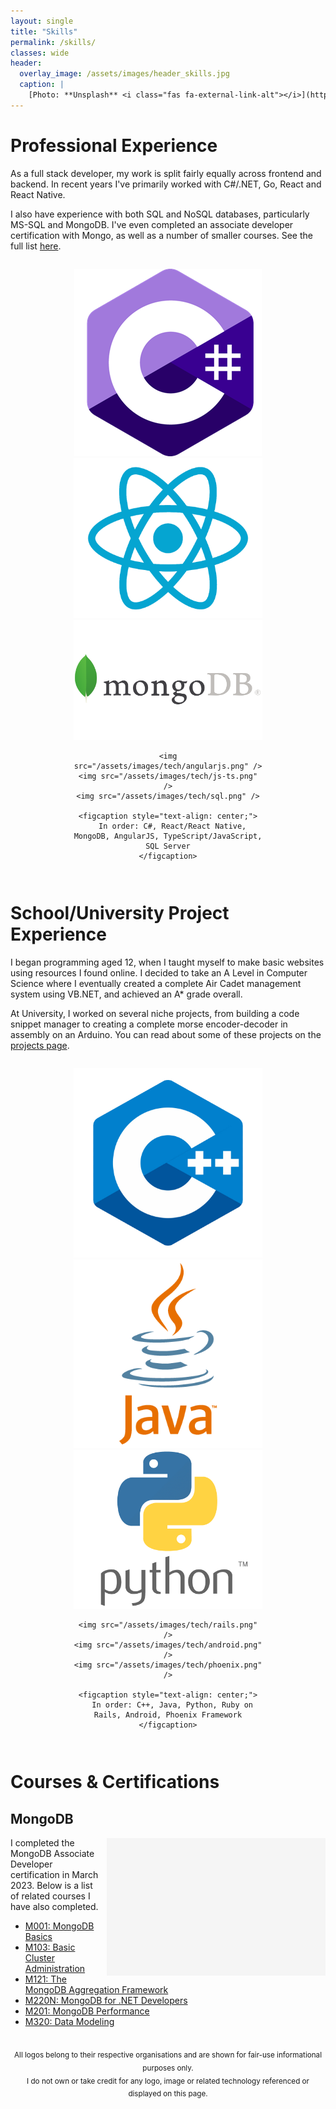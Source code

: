 ```yaml
---
layout: single
title: "Skills"
permalink: /skills/
classes: wide
header:
  overlay_image: /assets/images/header_skills.jpg
  caption: |
    [Photo: **Unsplash** <i class="fas fa-external-link-alt"></i>](https://unsplash.com/photos/DnUIfLUREwc)
---
```


<style>
.page {
  margin: auto;
  float: right;
}
.center {
  text-align: center;
}
.badge-container {
  width: 350px;
  height: 220px;
  float: right;
  margin-left: 10px;
}
#badge-bg {
  background-color: whitesmoke;
  position: absolute;
  width: 350px;
  height: 220px;
  border-radius: 10;
  margin-top: 1px;
  z-index: -1;
}
</style>

# Professional Experience

As a full stack developer, my work is split fairly equally across frontend
and backend. In recent years I've primarily worked with C#/.NET, Go, React and
React Native.

I also have experience with both SQL and NoSQL databases, particularly MS-SQL
and MongoDB. I've even completed an associate developer certification with
Mongo, as well as a number of smaller courses. See the full list
[here](#courses--certifications).

<div class="center">
  <figure class="third" style="display: inline-block; width: 60%;">
    <img src="/assets/images/tech/c-sharp.png" />
    <img src="/assets/images/tech/react.png" />
    <img src="/assets/images/tech/mongodb.png" />

    <img src="/assets/images/tech/angularjs.png" />
    <img src="/assets/images/tech/js-ts.png" />
    <img src="/assets/images/tech/sql.png" />

    <figcaption style="text-align: center;">
      In order: C#, React/React Native, MongoDB, AngularJS, TypeScript/JavaScript, SQL Server
    </figcaption>
  </figure>
</div>

# School/University Project Experience

I began programming aged 12, when I taught myself to make basic websites using
resources I found online. I decided to take an A Level in Computer Science where
I eventually created a complete Air Cadet management system using VB.NET, and
achieved an A* grade overall.

At University, I worked on several niche projects, from building a code snippet
manager to creating a complete morse encoder-decoder in assembly on an Arduino.
You can read about some of these projects on the [projects page](/projects).

<div class="center">
  <figure class="third" style="display: inline-block; width: 60%;">
    <img src="/assets/images/tech/cpp.png" />
    <img src="/assets/images/tech/java.png" />
    <img src="/assets/images/tech/python.png" />

    <img src="/assets/images/tech/rails.png" />
    <img src="/assets/images/tech/android.png" />
    <img src="/assets/images/tech/phoenix.png" />

    <figcaption style="text-align: center;">
      In order: C++, Java, Python, Ruby on Rails, Android, Phoenix Framework
    </figcaption>
  </figure>
</div>

# Courses & Certifications

## MongoDB

<div class="badge-container">
  <div id="badge-bg"></div>
  <div data-iframe-width="350" data-iframe-height="400" data-share-badge-id="6272c9a5-444f-4769-8e05-d187f6f8d746" data-share-badge-host="https://www.credly.com"></div>
  <script type="text/javascript" async src="//cdn.credly.com/assets/utilities/embed.js"></script>
</div>

I completed the MongoDB Associate Developer certification in March 2023. Below is a list of related courses I have also completed.

- [M001: MongoDB Basics](https://university.mongodb.com/course_completion/d9e3238c-b8f3-49bc-b379-05aa53a585a8)
- [M103: Basic Cluster Administration](https://university.mongodb.com/course_completion/d0957142-c981-4a60-a283-8fa68ef78f9c)
- [M121: The MongoDB Aggregation Framework](https://university.mongodb.com/course_completion/64225867-c8dd-4fb5-8d54-a407cd3db745)
- [M220N: MongoDB for .NET Developers](https://university.mongodb.com/course_completion/b1adbdf7-d1f1-42a5-8b62-7ae5e6a35db0)
- [M201: MongoDB Performance](https://university.mongodb.com/course_completion/4991c2d6-021e-4282-b10e-52dc10c17ab7)
- [M320: Data Modeling](https://university.mongodb.com/course_completion/2226db40-eb5c-4f4e-937d-fd08e8d439e2)

<br />
<div class="center">
  <sub>
    All logos belong to their respective organisations and are shown for fair-use informational purposes only.
    <br>
    I do not own or take credit for any logo, image or related technology referenced or displayed on this page.
  </sub>
</div>
